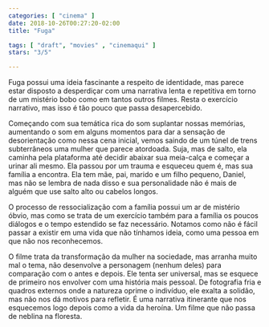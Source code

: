 ```yaml
---
categories: [ "cinema" ]
date: 2018-10-26T00:27:20-02:00
title: "Fuga"

tags: [ "draft", "movies" , "cinemaqui" ]
stars: "3/5"

---
```

Fuga possui uma ideia fascinante a respeito de identidade, mas parece estar disposto a desperdiçar com uma narrativa lenta e repetitiva em torno de um mistério bobo como em tantos outros filmes. Resta o exercício narrativo, mas isso é tão pouco que passa desapercebido.

Começando com sua temática rica do som suplantar nossas memórias, aumentando o som em alguns momentos para dar a sensação de desorientação como nessa cena inicial, vemos saindo de um túnel de trens subterrâneos uma mulher que parece atordoada. Suja, mas de salto, ela caminha pela plataforma até decidir abaixar sua meia-calça e começar a urinar ali mesmo. Ela passou por um trauma e esqueceu quem é, mas sua família a encontra. Ela tem mãe, pai, marido e um filho pequeno, Daniel, mas não se lembra de nada disso e sua personalidade não é mais de alguém que use salto alto ou cabelos longos.

O processo de ressocialização com a família possui um ar de mistério óbvio, mas como se trata de um exercício também para a família os poucos diálogos e o tempo estendido se faz necessário. Notamos como não é fácil passar a existir em uma vida que não tínhamos ideia, como uma pessoa em que não nos reconhecemos.

O filme trata da transformação da mulher na sociedade, mas arranha muito mal o tema, não desenvolve a personagem (nenhum deles) para comparação com o antes e depois. Ele tenta ser universal, mas se esquece de primeiro nos envolver com uma história mais pessoal. De fotografia fria e quadros externos onde a natureza oprime o indivíduo, ele exalta a solidão, mas não nos dá motivos para refletir. É uma narrativa itinerante que nos esquecemos logo depois como a vida da heroína. Um filme que não passa de neblina na floresta.
